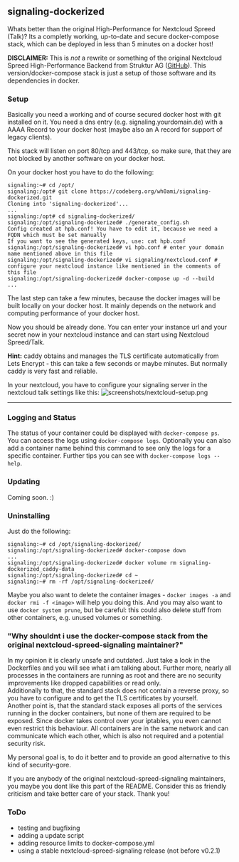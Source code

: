 ## signaling-dockerized
Whats better than the original High-Performance for Nextcloud Spreed (Talk)? Its a completly working, up-to-date and secure docker-compose stack, which can be deployed in less than 5 minutes on a docker host!  

**DISCLAIMER:** This is *not* a rewrite or something of the original Nextcloud Spreed High-Performance Backend from Struktur AG ([GitHub](https://github.com/strukturag/nextcloud-spreed-signaling)). This version/docker-compose stack is just a setup of those software and its dependencies in docker.

### Setup
Basically you need a working and of course secured docker host with git installed on it.
You need a dns entry (e.g. signaling.yourdomain.de) with a AAAA Record to your docker host (maybe also an A record for support of legacy clients).

This stack will listen on port 80/tcp and 443/tcp, so make sure, that they are not blocked by another software on your docker host.

On your docker host you have to do the following:
```
signaling:~# cd /opt/
signaling:/opt# git clone https://codeberg.org/wh0ami/signaling-dockerized.git
Cloning into 'signaling-dockerized'...
...
signaling:/opt# cd signaling-dockerized/
signaling:/opt/signaling-dockerized# ./generate_config.sh
Config created at hpb.conf! You have to edit it, because we need a FQDN which must be set manually
If you want to see the generated keys, use: cat hpb.conf
signaling:/opt/signaling-dockerized# vi hpb.conf # enter your domain name mentioned above in this file
signaling:/opt/signaling-dockerized# vi signaling/nextcloud.conf # configure your nextcloud instance like mentioned in the comments of this file
signaling:/opt/signaling-dockerized# docker-compose up -d --build
...
```
The last step can take a few minutes, because the docker images will be built locally on your docker host. It mainly depends on the network and computing performance of your docker host.

Now you should be already done. You can enter your instance url and your secret now in your nextcloud instance and can start using Nextcloud Spreed/Talk.

**Hint:** caddy obtains and manages the TLS certificate automatically from Lets Encrypt - this can take a few seconds or maybe minutes. But normally caddy is very fast and reliable.  
  
In your nextcloud, you have to configure your signaling server in the nextcloud talk settings like this:
![screenshots/nextcloud-setup.png](https://codeberg.org/wh0ami/signaling-dockerized/raw/branch/main/screenshots/nextcloud-setup.png)  

---

### Logging and Status
The status of your container could be displayed with `docker-compose ps`.  
You can access the logs using `docker-compose logs`. Optionally you can also add a container name behind this command to see only the logs for a specific container. Further tips you can see with `docker-compose logs --help`.

### Updating
Coming soon. :)

### Uninstalling
Just do the following:
```
signaling:~# cd /opt/signaling-dockerized/
signaling:/opt/signaling-dockerized# docker-compose down
...
signaling:/opt/signaling-dockerized# docker volume rm signaling-dockerized_caddy-data
signaling:/opt/signaling-dockerized# cd ~
signaling:~# rm -rf /opt/signaling-dockerized/
```
Maybe you also want to delete the container images - `docker images -a` and `docker rmi -f <image>` will help you doing this. And you may also want to use `docker system prune`, but be careful: this could also delete stuff from other containers, e.g. unused volumes or something.

### "Why shouldnt i use the docker-compose stack from the original nextcloud-spreed-signaling maintainer?"
In my opinion it is clearly unsafe and outdated. Just take a look in the Dockerfiles and you will see what i am talking about. Further more, nearly all processes in the containers are running as root and there are no security improvements like dropped capabilities or read only.  
Additionally to that, the standard stack does not contain a reverse proxy, so you have to configure and to get the TLS certificates by yourself.  
Another point is, that the standard stack exposes all ports of the services running in the docker containers, but none of them are required to be exposed. Since docker takes control over your iptables, you even cannot even restrict this behaviour. All containers are in the same network and can communicate which each other, which is also not required and a potential security risk.  
  
My personal goal is, to do it better and to provide an good alternative to this kind of security-gore.  

If you are anybody of the original nextcloud-spreed-signaling maintainers, you maybe you dont like this part of the README. Consider this as friendly criticism and take better care of your stack. Thank you!  

### ToDo
- testing and bugfixing
- adding a update script
- adding resource limits to docker-compose.yml
- using a stable nextcloud-spreed-signaling release (not before v0.2.1)
